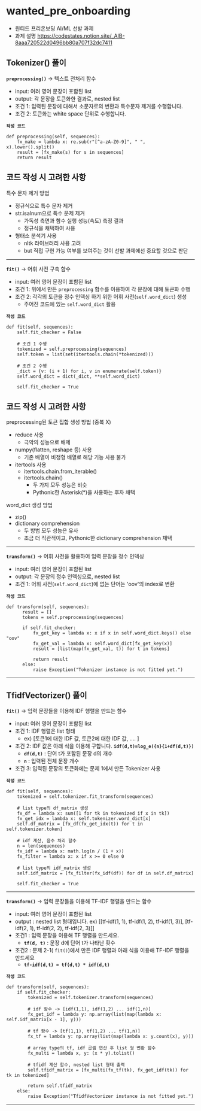 # wanted_pre_onboarding
- 원티드 프리온보딩 AI/ML 선발 과제
- 과제 설명
https://codestates.notion.site/_AIB-8aaa720522d0496bb80a707f32dc7411

## Tokenizer() 풀이
**`preprocessing()`** -> 텍스트 전처리 함수
- input: 여러 영어 문장이 포함된 list
- output: 각 문장을 토큰화한 결과로, nested list
- 조건 1: 입력된 문장에 대해서 소문자로의 변환과 특수문자 제거를 수행합니다.
- 조건 2: 토큰화는 white space 단위로 수행합니다.


**`작성 코드`**
```
def preprocessing(self, sequences):
    fx_make = lambda x: re.sub(r"[^a-zA-Z0-9]", " ", x).lower().split()
    result = [fx_make(s) for s in sequences]
    return result
```

## 코드 작성 시 고려한 사항
특수 문자 제거 방법
- 정규식으로 특수 문자 제거
- str.isalnum으로 특수 문제 제거
    - 가독성 측면과 함수 실행 성능(속도) 측정 결과
    - 정규식을 채택하여 사용
- 형태소 분석기 사용
    - nltk 라이브러리 사용 고려  
    - but 직접 구현 가능 여부를 보여주는 것이 선발 과제에선 중요할 것으로 판단


---------
**`fit()`** -> 어휘 사전 구축 함수
- input: 여러 영어 문장이 포함된 list
- 조건 1: 위에서 만든 `preprocessing` 함수를 이용하여 각 문장에 대해 토큰화 수행
- 조건 2: 각각의 토큰을 정수 인덱싱 하기 위한 어휘 사전(`self.word_dict`) 생성
    - 주어진 코드에 있는 `self.word_dict` 활용


**`작성 코드`**
```
def fit(self, sequences):
    self.fit_checker = False

    # 조건 1 수행
    tokenized = self.preprocessing(sequences) 
    self.token = list(set(itertools.chain(*tokenized)))

    # 조건 2 수행
    _dict = {v: (i + 1) for i, v in enumerate(self.token)}
    self.word_dict = dict(_dict, **self.word_dict) 

    self.fit_checker = True
```
## 코드 작성 시 고려한 사항
preprocessing된 토큰 집합 생성 방법 (중복 X)
- reduce 사용
    - 극악의 성능으로 배제
- numpy(flatten, reshape 등) 사용
    - 기존 배열이 비정형 배열로 해당 기능 사용 불가 
- itertools 사용
    - itertools.chain.from_iterable()
    - itertools.chain()
        - 두 가지 모두 성능은 비슷
        - Pythonic한 Asterisk(*)을 사용하는 후자 채택

word_dict 생성 방법
- zip()
- dictionary comprehension
    - 두 방법 모두 성능은 유사
    - 조금 더 직관적이고, Pythonic한 dictionary comprehension 채택

---------
**`transform()`** -> 어휘 사전을 활용하여 입력 문장을 정수 인덱싱
- input: 여러 영어 문장이 포함된 list
- output: 각 문장의 정수 인덱싱으로, nested list
- 조건 1: 어휘 사전(`self.word_dict`)에 없는 단어는 'oov'의 index로 변환


**`작성 코드`**
```
def transform(self, sequences):
      result = []
      tokens = self.preprocessing(sequences)

      if self.fit_checker:
          fx_get_key = lambda x: x if x in self.word_dict.keys() else "oov"
          fx_get_val = lambda x: self.word_dict[fx_get_key(x)]
          result = [list(map(fx_get_val, t)) for t in tokens]

          return result
      else:
          raise Exception("Tokenizer instance is not fitted yet.")
```
---------

## TfidfVectorizer() 풀이
**`fit()`** -> 입력 문장들을 이용해 IDF 행렬을 만드는 함수
- input: 여러 영어 문장이 포함된 list
- 조건 1: IDF 행렬은 list 형태
    - ex) [토큰1에 대한 IDF 값, 토큰2에 대한 IDF 값, .... ]
- 조건 2: IDF 값은 아래 식을 이용해 구합니다.
    **`idf(d,t)=log_e({n}{1+df(d,t)})`**
    - **`df(d,t)`** : 단어 t가 포함된 문장 d의 개수
    - **`n`** : 입력된 전체 문장 개수
- 조건 3: 입력된 문장의 토큰화에는 문제 1에서 만든 Tokenizer 사용


**`작성 코드`**
```
def fit(self, sequences):
    tokenized = self.tokenizer.fit_transform(sequences)

    # list type의 df_matrix 생성
    fx_df = lambda x: sum([1 for tk in tokenized if x in tk])
    fx_get_idx = lambda x: self.tokenizer.word_dict[x]
    self.df_matrix = [fx_df(fx_get_idx(t)) for t in self.tokenizer.token]

    # idf 계산, 음수 처리 함수
    n = len(sequences)
    fx_idf = lambda x: math.log(n / (1 + x))
    fx_filter = lambda x: x if x >= 0 else 0

    # list type의 idf_matrix 생성
    self.idf_matrix = [fx_filter(fx_idf(df)) for df in self.df_matrix]  

    self.fit_checker = True
```
---------
**`transform()`** -> 입력 문장들을 이용해 TF-IDF 행렬을 만드는 함수
- input: 여러 영어 문장이 포함된 list
- output : nested list 형태입니다.
    ex) [[tf-idf(1, 1), tf-idf(1, 2), tf-idf(1, 3)], [tf-idf(2, 1), tf-idf(2, 2), tf-idf(2, 3)]]
- 조건1 : 입력 문장을 이용해 TF 행렬을 만드세요.
    - **`tf(d, t)`** : 문장 d에 단어 t가 나타난 횟수
- 조건2 : 문제 2-1( `fit()`)에서 만든 IDF 행렬과 아래 식을 이용해 TF-IDF 행렬을 만드세요
    - **`tf-idf(d,t) = tf(d,t) * idf(d,t)`**
        
        
**`작성 코드`**
```
def transform(self, sequences):
    if self.fit_checker:
        tokenized = self.tokenizer.transform(sequences)

        # idf 함수 -> [idf(1,1), idf(1,2) ... idf(1,n)]
        fx_get_idf = lambda y: np.array(list(map(lambda x: self.idf_matrix[x - 1], y)))

        # tf 함수 -> [tf(1,1), tf(1,2) ... tf(1,n)]
        fx_tf = lambda y: np.array(list(map(lambda x: y.count(x), y)))

        # array type의 tf, idf 곱셈 연산 후 list 형 변환 함수
        fx_multi = lambda x, y: (x * y).tolist()

        # tfidf 계산 함수, nested list 형태 출력
        self.tfidf_matrix = [fx_multi(fx_tf(tk), fx_get_idf(tk)) for tk in tokenized]

        return self.tfidf_matrix
    else:
        raise Exception("TfidfVectorizer instance is not fitted yet.")
```
---------
